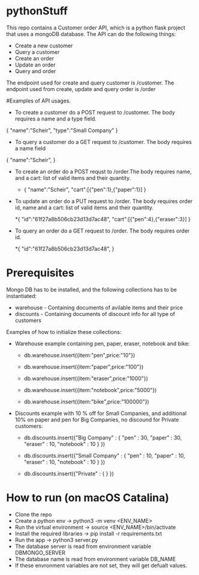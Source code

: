 # pythonStuff

This repo contains a Customer order API, which is a python flask project that uses a mongoDB database.
The API can do the following things:

* Create a new customer
* Query a customer
* Create an order
* Update an order
* Query and order

The endpoint used for create and query customer is /customer.
The endpoint used from create, update and query order is /order

#Examples of API usages.

* To create a customer do a POST request to <SERVER>/customer. The body requires a name and a type field.

{
	"name":"Scheir",
	"type":"Small Company"
}
  
* To query a customer do a GET request to <SERVER>/customer. The body requires a name field
  
{
	"name":"Scheir",
}
  
* To create an order do a POST requst to <SERVER>/order.The body requires name, and a cart: list of valid items and their quantity.
  
	*	{
	"name":"Scheir",
	"cart":[{"pen":1},{"paper":1}]
	}

* To update an order do a PUT request to <SERVER>/order. The body requires order id, name and a cart: list of valid items and their quantity.

	*{
	"id":"61f27a8b506cb23d13d7ac48",
	"cart":[{"pen":4},{"eraser":3}]
	}

* To query an order do a GET request to <SERVER>/order. The body requires order id.
  
	*{
	"id":"61f27a8b506cb23d13d7ac48",
	}


# Prerequisites 

Mongo DB has to be installed, and the following collections has to be instantiated:
* warehouse - Containing documents of avilable items and their price
* discounts - Containing documents of discount info for all type of customers

Examples of how to initialize these collections:

* Warehouse example containing pen, paper, eraser, notebook and bike:
	* db.warehouse.insert({item:"pen",price:"10"})

	* db.warehouse.insert({item:"paper",price:"100"})

	* db.warehouse.insert({item:"eraser",price:"1000"})

	* db.warehouse.insert({item:"notebook",price:"5000"})

	* db.warehouse.insert({item:"bike",price:"100000"})

	
* Discounts example with 10 % off for Small Companies, and additional 10% on paper and pen for Big Companies, no discound for Private customers:
	
	* db.discounts.insert({"Big Company" : { "pen" : 30, "paper" : 30, "eraser" : 10, "notebook" : 10 } })
	
	* db.discounts.insert({"Small Company" : { "pen" : 10, "paper" : 10, "eraser" : 10, "notebook" : 10 } })
	
	* db.discounts.insert({"Private" : { } })

# How to run (on macOS Catalina)

* Clone the repo
* Create a python env -> python3 -m venv <ENV_NAME>
* Run the virtual environment -> source <ENV_NAME>/bin/activate
* Install the required libraries -> pip install -r requirements.txt
* Run the app -> python3 server.py
* The database server is read from environment variable DBMONGO_SERVER
* The database name is read from environment variable DB_NAME
* If these envronment variables are not set, they will get defualt values.
